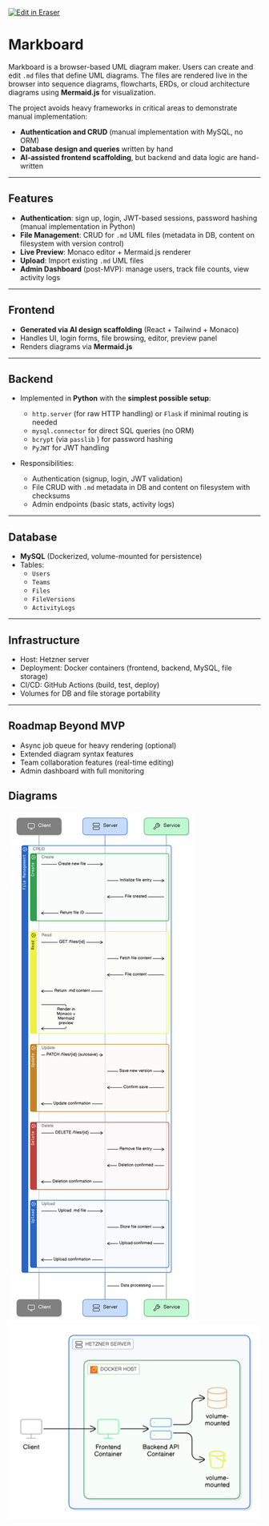 <p><a target="_blank" href="https://app.eraser.io/workspace/kfgCuF5uvfbXwHaIkYch" id="edit-in-eraser-github-link"><img alt="Edit in Eraser" src="https://firebasestorage.googleapis.com/v0/b/second-petal-295822.appspot.com/o/images%2Fgithub%2FOpen%20in%20Eraser.svg?alt=media&amp;token=968381c8-a7e7-472a-8ed6-4a6626da5501"></a></p>

# Markboard
Markboard is a browser-based UML diagram maker. Users can create and edit `.md` files that define UML diagrams. The files are rendered live in the browser into sequence diagrams, flowcharts, ERDs, or cloud architecture diagrams using **Mermaid.js** for visualization. 

The project avoids heavy frameworks in critical areas to demonstrate manual implementation: 

- **Authentication and CRUD** (manual implementation with MySQL, no ORM) 
- **Database design and queries** written by hand 
- **AI-assisted frontend scaffolding**, but backend and data logic are hand-written
---

## Features
- **Authentication**: sign up, login, JWT-based sessions, password hashing (manual implementation in Python) 
- **File Management**: CRUD for `.md` UML files (metadata in DB, content on filesystem with version control) 
- **Live Preview**: Monaco editor + Mermaid.js renderer 
- **Upload**: Import existing `.md`  UML files 
- **Admin Dashboard** (post-MVP): manage users, track file counts, view activity logs
---

## Frontend
- **Generated via AI design scaffolding** (React + Tailwind + Monaco) 
- Handles UI, login forms, file browsing, editor, preview panel 
- Renders diagrams via **Mermaid.js**
---

## Backend
- Implemented in **Python** with the **simplest possible setup**: 
    - `http.server`  (for raw HTTP handling) or `Flask`  if minimal routing is needed 
    - `mysql.connector`  for direct SQL queries (no ORM) 
    - `bcrypt`  (via `passlib` ) for password hashing 
    - `PyJWT`  for JWT handling

- Responsibilities: 
    - Authentication (signup, login, JWT validation) 
    - File CRUD with `.md` metadata in DB and content on filesystem with checksums 
    - Admin endpoints (basic stats, activity logs)

---

## Database
- **MySQL** (Dockerized, volume-mounted for persistence) 
- Tables: 
    - `Users`  
    - `Teams`  
    - `Files`  
    - `FileVersions`  
    - `ActivityLogs` 

---

## Infrastructure
- Host: Hetzner server 
- Deployment: Docker containers (frontend, backend, MySQL, file storage) 
- CI/CD: GitHub Actions (build, test, deploy) 
- Volumes for DB and file storage portability
---

## Roadmap Beyond MVP
- Async job queue for heavy rendering (optional) 
- Extended diagram syntax features 
- Team collaboration features (real-time editing) 
- Admin dashboard with full monitoring



<!-- eraser-additional-content -->
## Diagrams
<!-- eraser-additional-files -->
<a href="/README-Database-1.eraserdiagram" data-element-id="QPf3Mtb0fC7U6seMayn-c"><img src="undefined" alt="" data-element-id="QPf3Mtb0fC7U6seMayn-c" /></a>
<a href="/README-CRUD-2.eraserdiagram" data-element-id="xMeEzWbIFAQq4dsKm8Lok"><img src="/.eraser/kfgCuF5uvfbXwHaIkYch___5kSoH9X6LrZJ6O4fyzbtABpyuCi2___---diagram----c2542370ecfdbdc8c73677f7d79d9d89-CRUD.png" alt="" data-element-id="xMeEzWbIFAQq4dsKm8Lok" /></a>
<a href="/README-Security-3.eraserdiagram" data-element-id="oXTHx5Uzyu7ElmYtgwYA2"><img src="undefined" alt="" data-element-id="oXTHx5Uzyu7ElmYtgwYA2" /></a>
<a href="/README-cloud-architecture-4.eraserdiagram" data-element-id="9g-6u7YBR_MSd3OKU0iRR"><img src="/.eraser/kfgCuF5uvfbXwHaIkYch___5kSoH9X6LrZJ6O4fyzbtABpyuCi2___---diagram----9435ccd805614e63cabfa4b1fe81095b.png" alt="" data-element-id="9g-6u7YBR_MSd3OKU0iRR" /></a>
<!-- end-eraser-additional-files -->
<!-- end-eraser-additional-content -->
<!--- Eraser file: https://app.eraser.io/workspace/kfgCuF5uvfbXwHaIkYch --->